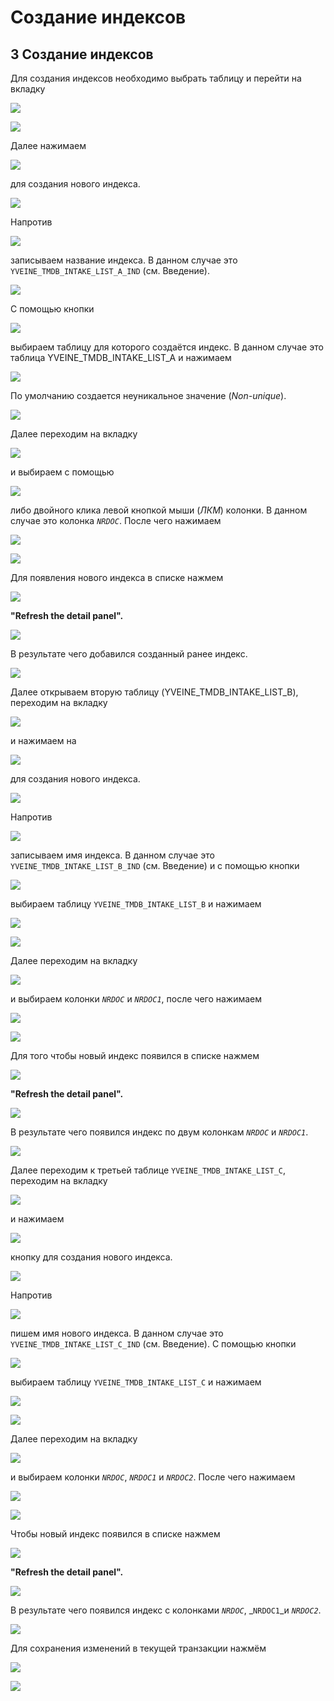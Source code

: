 # Создание индексов

##  **3 Создание индексов**

 Для создания индексов необходимо выбрать таблицу и перейти на вкладку

![](../../.gitbook/assets/indexes.png)

![](../../.gitbook/assets/1%20%283%29.png)

 Далее нажимаем

![](../../.gitbook/assets/i1%20%283%29.png)

 для создания нового индекса.

![](../../.gitbook/assets/2%20%283%29.png)

 Напротив

![](../../.gitbook/assets/index-name.png)

 записываем название индекса. В данном случае это `YVEINE_TMDB_INTAKE_LIST_A_IND` \(см. Введение\).

![](../../.gitbook/assets/3%20%283%29.png)

 С помощью кнопки

![](../../.gitbook/assets/mnogotochie%20%283%29.png)

 выбираем таблицу для которого создаётся индекс. В данном случае это таблица YVEINE\_TMDB\_INTAKE\_LIST\_A и нажимаем

![](../../.gitbook/assets/ok7.png)

 По умолчанию создается неуникальное значение \(_Non-unique_\).

![](../../.gitbook/assets/4%20%281%29.png)

 Далее переходим на вкладку

![](../../.gitbook/assets/columns.png)

 и выбираем с помощью

![](../../.gitbook/assets/bolshe2.png)

 либо двойного клика левой кнопкой мыши \(_ЛКМ_\) колонки. В данном случае это колонка _`NRDOC`_. После чего нажимаем

![](../../.gitbook/assets/ok6.png)

![](../../.gitbook/assets/5%20%282%29.png)

 Для появления нового индекса в списке нажмем

![](../../.gitbook/assets/refresh-3%20%281%29.png)

 **"Refresh the detail panel".**

![](../../.gitbook/assets/6%20%281%29.png)

 В результате чего добавился созданный ранее индекс.

![](../../.gitbook/assets/7%20%283%29.png)

 Далее открываем вторую таблицу \(YVEINE\_TMDB\_INTAKE\_LIST\_B\), переходим на вкладку

![](../../.gitbook/assets/indexes%20%281%29.png)

 и нажимаем на 

![](../../.gitbook/assets/i1.png)

 для создания нового индекса.

![](../../.gitbook/assets/8%20%282%29.png)

 Напротив 

![](../../.gitbook/assets/index-name%20%282%29.png)

 записываем имя индекса. В данном случае это `YVEINE_TMDB_INTAKE_LIST_B_IND` \(см. Введение\) и с помощью кнопки

![](../../.gitbook/assets/mnogotochie%20%2813%29.png)

 выбираем таблицу `YVEINE_TMDB_INTAKE_LIST_B` и нажимаем

![](../../.gitbook/assets/ok7%20%282%29.png)

![](../../.gitbook/assets/9.png)

 Далее переходим на вкладку

![](../../.gitbook/assets/columns%20%281%29.png)

 и выбираем колонки _`NRDOC`_ и _`NRDOC1`_, после чего нажимаем

![](../../.gitbook/assets/ok6%20%283%29.png)

![](../../.gitbook/assets/10%20%281%29.png)

 Для того чтобы новый индекс появился в списке нажмем

![](../../.gitbook/assets/refresh-3%20%282%29.png)

 **"Refresh the detail panel".**

![](../../.gitbook/assets/11.png)

 В результате чего появился индекс по двум колонкам _`NRDOC`_ и _`NRDOC1`_.

![](../../.gitbook/assets/12%20%282%29.png)

 Далее переходим к третьей таблице `YVEINE_TMDB_INTAKE_LIST_C`, переходим на вкладку

![](../../.gitbook/assets/columns%20%282%29.png)

 и нажимаем

![](../../.gitbook/assets/i1%20%282%29.png)

 кнопку  для создания нового индекса.

![](../../.gitbook/assets/13.png)

 Напротив

![](../../.gitbook/assets/index-name%20%281%29.png)

пишем имя нового индекса. В данном случае это `YVEINE_TMDB_INTAKE_LIST_C_IND` \(см. Введение\). С помощью кнопки

![](../../.gitbook/assets/mnogotochie%20%288%29.png)

 выбираем таблицу `YVEINE_TMDB_INTAKE_LIST_C` и нажимаем

![](../../.gitbook/assets/ok7%20%281%29.png)

![](../../.gitbook/assets/14%20%283%29.png)

 Далее переходим на вкладку 

![](../../.gitbook/assets/columns%20%283%29.png)

  и выбираем колонки _`NRDOC`_, _`NRDOC1`_ и _`NRDOC2`_. После чего нажимаем

![](../../.gitbook/assets/ok6%20%284%29.png)

![](../../.gitbook/assets/15%20%281%29.png)

 Чтобы новый индекс появился в списке нажмем

![](../../.gitbook/assets/refresh-3.png)

 **"Refresh the detail panel".**

![](../../.gitbook/assets/16%20%281%29.png)

 В результате чего появился индекс с колонками _`NRDOC`_, _`NRDOC1`_и _`NRDOC2`_.

![](../../.gitbook/assets/17%20%281%29.png)

 Для сохранения изменений в текущей транзакции нажмём

![](../../.gitbook/assets/commit3%20%283%29.png)

![](../../.gitbook/assets/18%20%282%29.png)



